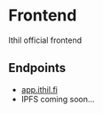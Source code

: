 # Frontend

Ithil official frontend

## Endpoints

- [app.ithil.fi](https://app.ithil.fi)
- IPFS coming soon...
